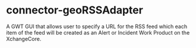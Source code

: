 connector-geoRSSAdapter
=======================

A GWT GUI that allows user to specify a URL for the RSS feed which each item of the feed will be created as an Alert or Incident Work Product on the XchangeCore.
